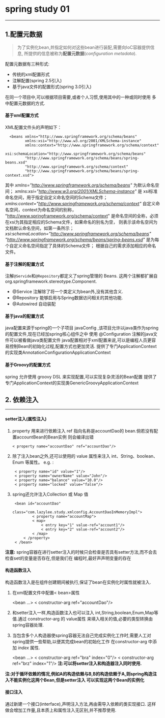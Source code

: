 # spring study 01

---------------------------
## **1.配置元数据**
> 为了实例化bean,并指定如何对这些bean进行装配,需要向IoC容器提供信息,
所提供的信息被称为**配置元数据**(_configuration metadata_).

配置元数据有三种形式:
- 传统的xml配置形式
- 注解配置(spring 2.5引入)
- 基于java文件的配置形式(spring 3.0引入)

在同一个项目中,可以根据项目需要,或者个人习惯,使用其中的一种或同时使用
多中配置元数据的方式.

#### **基于xml配置方式**
XML配置文件头的声明如下：

      <beans xmlns="http://www.springframework.org/schema/beans"
             xmlns:xsi="http://www.w3.org/2001/XMLSchema-instance"
             xmlns:context="http://www.springframework.org/schema/context"
             xsi:schemaLocation="http://www.springframework.org/schema/beans"
             "http://www.springframework.org/schema/beans/spring-beans.xsd"
             "http://www.springframework.org/schema/context"
             "http://www.springframework.org/schema/beans/spring-context.xsd">
             
其中 _xmlns="http://www.springframework.org/schema/beans"_ 为默认命名空间；
_xmlns:xsi="http://www.w3.org/2001/XMLSchema-instance"_ 是 xsi标准命名空间，用于指定自定义命名空间的Schema文件；
_xmlns:context="http://www.springframework.org/schema/context"_ 自定义命名空间，context为命名空间的别称，
"http://www.springframework.org/schema/context" 是命名空间的全称，必须在xsi为其指定相应的Schema文件，如果命名的别名为空，
则表示该命名空间为文档默认命名空间，如第一条所示；
_xsi:schemaLocation="http://www.springframework.org/schema/beans"  
"http://www.springframework.org/schema/beans/spring-beans.xsd"_ 是为每个自定义命名空间指定了具体的Schema文件；
根据自己的需求添加相应的命名文件。

#### 基于注解的配置方式
注解<code>@Servide</code>和<code>@Repository</code>都定义了spring管理的
Beans. 这两个注解都扩展自 org.springframework.stereotype.Component.
- @Service 注解除了将一个类定义为bean外,没有其他含义.
- @Repository 能够启用与Spring数据访问相关的其他功能.
- @Autowired 自动装配 
 

#### 基于java的配置方式
java配置来源于spring的一个子项目 javaConfig ,该项目允许以java类作为spring的配置文件,现在已经加spring核心组件之中
使用 @Configuration 注解的java文件可以被看做java类配置文件
java配置相对于xml配置来说,可以是编程人员更容易控制Bean的初始化过程,配置方式也更加灵活.
提供了专门ApplicationContext的实现类AnnotationConfigurationApplicationContext

#### 基于Groovy的配置方式
spring 允许使用 groovy DSL 来实现配置,可以实现复杂灵活的Bean配置
提供了专门ApplicationContext的实现类GenericGroovyApplicationContext
## 2. 依赖注入

--------------------------
#### setter注入(属性注入)
1. property 用来进行依赖注入 ref 指向名称是accountDao的 bean.倘若没有配置accountBean的Bean实例 则会编译出错
        
       < property name="accountDao" ref="accountDao"/>
        
2. 除了注入bean之外,还可以使用<property>的 value 属性来注入
        int、String、boolean、Enum 等属性。
        e.g. :
        
        < property name="id" value="1"/>
        < property name="ownerName" value="John"/>
        < property name="balance" value="10.0"/>
        < property name="locked" value="false"/>

3. spring还允许注入Collection 或 Map 值
        
        <bean id="accountDao"
                class="com.lazylee.study.xmlconfig.AccountDaoInMemoryImpl"> 
                < property name="accountMap">
                < map>
                    < entry key="1" value-ref="account1"/>
                    < entry key="2" value-ref="account2"/>
                < /map>
            < /property>
        < /bean>
 **注意:** spring容器在进行setter注入的时候只会检查是否具有setter方法,而不会去检查set的变量是否存在,但是我们在
 编程时,最好声声明变量的存在
#### 构造函数注入
构造函数注入是在组件创建期间被执行,保证了bean在实例化时属性就被注入.

1. 在xml配置文件中配置< bean>属性
      
      
      <bean ...>
        <!-- 构造器注入 -->
        < constructor-arg ref="accountDao"/>
      </bean>

2. 和setter注入一样,构造函数注入也可以注入 int,String,boolean,Enum,Map等值.通过 constructor-arg 的 value属性
来填入相关的值,必要的类型转换由spring容器处理.

3. 当包含多个人构造器使spring容器无法自己完成实例化工作时,需要人工对spring提供一些帮助,以便其完成bean的初始化工作
在constructor-arg 中添加 _index_ 属性.

      
      <bean ...>
        <!-- 构造器注入 -->
        < constructor-arg ref="bra" index="0"/>
        < constructor-arg ref="brz" index="1"/>
      </bean>
**注:可以将setter注入和构造器注入同时使用.**

**注:对于循环依赖的情况,例如A的构造依赖与B,B的构造依赖于A,则spring构造注入不能实例化这两个Bean,但是setter注入
可以实现这两个Bean的实例化**

#### 接口注入
通过新建一个接口(interface),声明注入方法,再由需导入依赖的类实现接口.
这样做会增加工作量,且本质上和属性注入无区别,并不推荐使用.

 